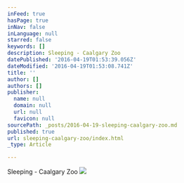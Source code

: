```yaml
---
inFeed: true
hasPage: true
inNav: false
inLanguage: null
starred: false
keywords: []
description: Sleeping - Caalgary Zoo
datePublished: '2016-04-19T01:53:39.056Z'
dateModified: '2016-04-19T01:53:08.741Z'
title: ''
author: []
authors: []
publisher:
  name: null
  domain: null
  url: null
  favicon: null
sourcePath: _posts/2016-04-19-sleeping-caalgary-zoo.md
published: true
url: sleeping-caalgary-zoo/index.html
_type: Article

---
```

Sleeping - Caalgary Zoo
![](https://the-grid-user-content.s3-us-west-2.amazonaws.com/cd1c8a8e-1689-4417-8e90-3772b7eb6e8f.jpg)